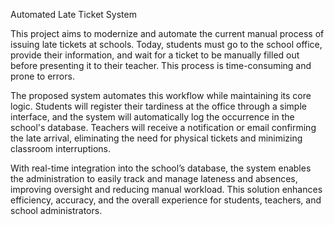 Automated Late Ticket System

This project aims to modernize and automate the current manual process of issuing late tickets at schools. Today, students must go to the school office, provide their information, and wait for a ticket to be manually filled out before presenting it to their teacher. This process is time-consuming and prone to errors.

The proposed system automates this workflow while maintaining its core logic. Students will register their tardiness at the office through a simple interface, and the system will automatically log the occurrence in the school's database. Teachers will receive a notification or email confirming the late arrival, eliminating the need for physical tickets and minimizing classroom interruptions.

With real-time integration into the school’s database, the system enables the administration to easily track and manage lateness and absences, improving oversight and reducing manual workload. This solution enhances efficiency, accuracy, and the overall experience for students, teachers, and school administrators.

